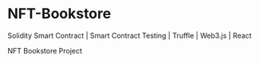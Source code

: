 # NFT-Bookstore
Solidity Smart Contract | Smart Contract Testing | Truffle | Web3.js | React

NFT Bookstore Project

